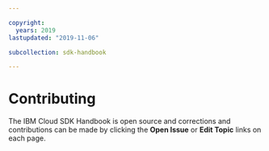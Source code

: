 ```yaml
---

copyright:
  years: 2019
lastupdated: "2019-11-06"

subcollection: sdk-handbook

---
```


# Contributing

The IBM Cloud SDK Handbook is open source and corrections and contributions can be made by clicking
the **Open Issue** or **Edit Topic** links on each page.
